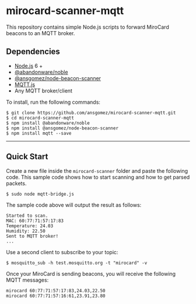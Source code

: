 mirocard-scanner-mqtt
===============

This repository contains simple Node.js scripts to forward MiroCard beacons to an MQTT broker.

## Dependencies

* [Node.js](https://nodejs.org/en/) 6 +
* [@abandonware/noble](https://github.com/abandonware/noble)
* [@ansgomez/node-beacon-scanner](https://github.com/ansgomez/node-beacon-scanner)
* [MQTT.js](https://github.com/mqttjs/MQTT.js)
* Any MQTT broker/client

To install, run the following commands:

```
$ git clone https://github.com/ansgomez/mirocard-scanner-mqtt.git
$ cd mirocard-scanner-mqtt
$ npm install @abandonware/noble
$ npm install @ansgomez/node-beacon-scanner
$ npm install mqtt --save 
```
---------------------------------------
## Quick Start

Create a new file inside the `mirocard-scanner` folder and paste the following code.
This sample code shows how to start scanning and how to get parsed packets.

```
$ sudo node mqtt-bridge.js
```

The sample code above will output the result as follows:

```
Started to scan.
MAC: 60:77:71:57:17:83
Temperature: 24.03
Humidity: 22.50
Sent to MQTT broker!
...
```

Use a second client to subscribe to your topic:

```
$ mosquitto_sub -h test.mosquitto.org -t "mirocard" -v
```

Once your MiroCard is sending beacons, you will receive the following MQTT messages:

```
mirocard 60:77:71:57:17:83,24.03,22.50
mirocard 60:77:71:57:16:61,23.91,23.80
```